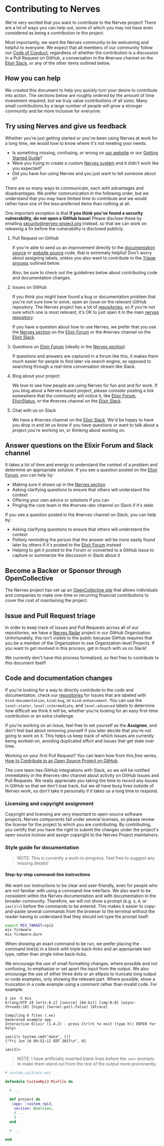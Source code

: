 # Contributing to Nerves

We're very excited that you want to contribute to the Nerves project! There are
a lot of ways you can help out, some of which you may not have even considered
as being a contribution to the project.

Most importantly, we want the Nerves community to be welcoming and helpful to
everyone. We expect that all members of our community follow our [Code of
Conduct](CODE_OF_CONDUCT.md), regardless of whether the contribution is a
discussion in a Pull Request on GitHub, a conversation in the #nerves channel on
the [Elixir Slack], or any of the other items outlined below.

[Elixir Slack]: https://elixir-slackin.herokuapp.com/

## How you can help

We created this document to help you quickly turn your desire to contribute into
action. The sections below are roughly ordered by the amount of time investment
required, but we truly value contributions of all sizes. Many small
contributions by a large number of people will grow a stronger community and be
more inclusive for everyone.

## Try using Nerves and give us feedback

Whether you're just getting started or you've been using Nerves at work for a
long time, we would love to know where it's not meeting your needs.

* Is something missing, confusing, or wrong on [our website] or our [Getting
  Started Guide]?
* Were you trying to create a custom [Nerves system] and it didn't work like you
  expected?
* Did you have fun using Nerves and you just want to tell someone about it?

There are so many ways to communicate, each with advantages and disadvantages.
We prefer communication in the following order, but we understand that you may
have limited time to contribute and we would rather have one of the
less-preferred items than nothing at all.

One important exception is that **if you think you've found a security
vulnerability, do not open a GitHub Issue!** Please disclose these by emailing
[security@nerves-project.org] instead, so that we can work on releasing a fix
before the vulnerability is disclosed publicly.

1. Pull Request on GitHub

    If you're able to send us an improvement directly to the [documentation
    source] or [website source] code, that is extremely helpful! Don't worry
    about assigning labels, unless you also want to contribute to the [Triage
    process] outlined below.

    Also, be sure to check out the guidelines below about contributing code and
    documentation changes.

2. Issues on GitHub

    If you think you might have found a bug or documentation problem that you're
    not sure how to solve, open an Issue on the relevant GitHub repository. The
    Nerves project has a lot of [repositories], so if you're not sure which one
    is most relevant, it's OK to just open it in the main [nerves repository].

    If you have a question about how to use Nerves, we prefer that you use the
    [Nerves section] on the [Elixir Forum] or the #nerves channel on the [Elixir
    Slack].

3. Questions on [Elixir Forum] (ideally in the [Nerves section])

    If questions and answers are captured in a forum like this, it makes them
    much easier for people to find later via search engine, as opposed to
    searching through a real-time conversation stream like Slack.

4. Blog about your project

    We love to see how people are using Nerves for fun and and for work. If you
    blog about a Nerves-based project, please consider posting a link somewhere
    that the community will notice it, like [Elixir Forum], [ElixirStatus], or
    the #nerves channel on the [Elixir Slack].

5. Chat with us on Slack

    We have a #nerves channel on the [Elixir Slack]. We'd be happy to have you
    drop in and let us know if you have questions or want to talk about a
    project you're working on, or thinking about working on.

[our website]: http://www.nerves-project.org
[Getting Started Guide]: https://hexdocs.pm/nerves/getting-started.html
[Nerves system]: https://hexdocs.pm/nerves/systems.html
[documentation source]: https://github.com/nerves-project/nerves/tree/master/docs
[website source]: https://github.com/nerves-project/nerves-project.github.com
[Triage process]: #issue-and-pull-request-triage
[repositories]: https://github.com/nerves-project
[nerves repository]: https://github.com/nerves-project/nerves
[Elixir Forum]: https://elixirforum.com
[Nerves section]: https://elixirforum.com/c/nerves-forum
[ElixirStatus]: http://elixirstatus.com/
[security@nerves-project.org]: mailto:security@nerves-project.org

## Answer questions on the Elixir Forum and Slack channel

It takes a lot of time and energy to understand the context of a problem and
determine an appropriate solution. If you see a question posted on the [Elixir
Forum], you can help by:

* Making sure it shows up in the [Nerves section]
* Asking clarifying questions to ensure that others will understand the context
* Offering your own advice or solutions if you can
* Pinging the core team in the #nerves-dev channel on Slack if it's stale

If you see a question posted in the #nerves channel on Slack, you can help by:

* Asking clarifying questions to ensure that others will understand the context
* Politely reminding the person that the answer will be more easily found later
  by others if it's posted to the [Elixir Forum] instead
* Helping to get it posted to the Forum or converted to a GitHub Issue to
  capture or summarize the discussion in Slack about it

## Become a Backer or Sponsor through OpenCollective

The Nerves project has set up an [OpenCollective site] that allows individuals
and companies to make one-time or recurring financial contributions to cover the
cost of maintaining the project.

[OpenCollective site]: https://opencollective.com/nerves-project

## Issue and Pull Request triage

In order to keep track of Issues and Pull Requests across all of our
repositories, we have a [Nerves Radar] project in our GitHub Organization.
Unfortunately, this isn't visible to the public because GitHub requires that you
be a member of the Organization to see Organization-level Projects. If you want
to get involved in this process, get in touch with us on Slack!

We currently don't have this process formalized, so feel free to contribute to
this document itself!

[Nerves Radar]: https://github.com/orgs/nerves-project/projects/1

## Code and documentation changes

If you're looking for a way to directly contribute to the code and
documentation, check our [repositories] for Issues that are labeled with
`kind:documentation`, `kind:bug`, or `kind:enhancement`. You can use the
`level:stater`, `level:intermediate`, and `level:advanced` labels to determine
how difficult we think it will be, whether you're looking for an easy first-time
contribution or an extra challenge.

If you're working on an Issue, feel free to set yourself as the **Assignee**,
and don't feel bad about removing yourself if you later decide that you're not
going to work on it. This helps us keep track of which Issues are currently
being worked-on, avoiding duplicated effort and Issues that get stale over time.

Working on your first Pull Request? You can learn how from this *free* series,
[How to Contribute to an Open Source Project on GitHub].

The core team has GitHub integrations with Slack, so we will be notified
immediately in the #nerves-dev channel about activity on GitHub Issues and Pull
Requests. We really appreciate you taking the time to record any Issues in
GitHub so that we don't lose track, but we all have busy lives outside of Nerves
work, so don't take it personally if it takes us a long time to respond.

[How to Contribute to an Open Source Project on GitHub]: https://egghead.io/series/how-to-contribute-to-an-open-source-project-on-github

### Licensing and copyright assignment

Copyright and licensing are very important to open-source software projects.
Nerves components fall under several licenses, so please review the license for
the project to which you are contributing. By contributing, you certify that you
have the right to submit the changes under the project's open source license and
assign copyright to the Nerves Project maintainers.

### Style guide for documentation

> NOTE: This is currently a work-in-progress. Feel free to suggest any missing
details!

#### Step-by-step command-line instructions

We want our instructions to be clear and user-friendly, even for people who are
not familiar with using a command-line interface. We also want to be consistent
within the Nerves documentation and with documentation in the broader
community.  Therefore, we will not show a prompt (e.g. `$`, `#`, or `iex(1)>`)
before the commands to be entered. This makes it easier to copy-and-paste
several commands from the browser to the terminal without the reader having to
understand that they should not type the prompt itself.

```bash
export MIX_TARGET=rpi3
mix firmware
mix firmware.burn
```

When showing an exact command to be run, we prefer placing the command line(s)
in a block with triple back-ticks and an appropriate text type, rather than
single inline back-ticks.

We encourage the use of small formatting changes, where possible and not
confusing, to emphasize or set apart the input from the output. We also
encourage the use of either three dots or an ellipsis to truncate long output or
code examples, only showing the relevant part. Where possible, show a truncation
in a code example using a comment rather than invalid code. For example:

```plain
$ iex -S mix
Erlang/OTP 19 [erts-8.2] [source] [64-bit] [smp:8:8] [async-threads:10] [hipe] [kernel-poll:false] [dtrace]

Compiling 6 files (.ex)
Generated example app
Interactive Elixir (1.4.2) - press Ctrl+C to exit (type h() ENTER for help)

iex(1)> System.cmd("date", [])
{"Fri Jun 16 09:52:12 EDT 2017\n", 0}

iex(2)>
```

> NOTE: I have artificially inserted blank lines before the `iex>` prompts to
make them stand out from the rest of the output more prominently.

```elixir
# custom_rpi3/mix.exs

defmodule CustomRpi3.Mixfile do

  # ...

  def project do
   [app: :custom_rpi3,
    version: @version,
    # ...
    ]
  end

  # ...

end
```

